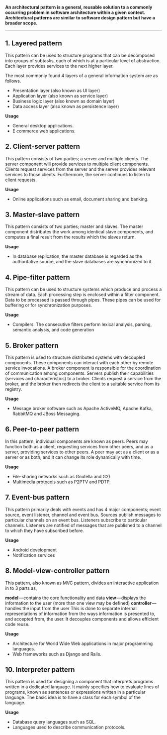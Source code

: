 **An architectural pattern is a general, reusable solution to a commonly occurring problem in software architecture within a given context. Architectural patterns are similar to software design pattern but have a broader scope.**

- - - - 

## 1. Layered pattern ##
This pattern can be used to structure programs that can be decomposed into groups of subtasks, each of which is at a particular level of abstraction. Each layer provides services to the next higher layer.

The most commonly found 4 layers of a general information system are as follows.
- Presentation layer (also known as UI layer)
- Application layer (also known as service layer)
- Business logic layer (also known as domain layer)
- Data access layer (also known as persistence layer)

**Usage**
- General desktop applications.
- E commerce web applications.

## 2. Client-server pattern ##
This pattern consists of two parties; a server and multiple clients. The server component will provide services to multiple client components. Clients request services from the server and the server provides relevant services to those clients. Furthermore, the server continues to listen to client requests.

**Usage**
- Online applications such as email, document sharing and banking.

## 3. Master-slave pattern ##
This pattern consists of two parties; master and slaves. The master component distributes the work among identical slave components, and computes a final result from the results which the slaves return.

**Usage**
- In database replication, the master database is regarded as the authoritative source, and the slave databases are synchronized to it.

## 4. Pipe-filter pattern ##
This pattern can be used to structure systems which produce and process a stream of data. Each processing step is enclosed within a filter component. Data to be processed is passed through pipes. These pipes can be used for buffering or for synchronization purposes.

**Usage**
- Compilers. The consecutive filters perform lexical analysis, parsing, semantic analysis, and code generation

## 5. Broker pattern ##
This pattern is used to structure distributed systems with decoupled components. These components can interact with each other by remote service invocations. A broker component is responsible for the coordination of communication among components.
Servers publish their capabilities (services and characteristics) to a broker. Clients request a service from the broker, and the broker then redirects the client to a suitable service from its registry.

**Usage**
- Message broker software such as Apache ActiveMQ, Apache Kafka, RabbitMQ and JBoss Messaging.

## 6. Peer-to-peer pattern ##
In this pattern, individual components are known as peers. Peers may function both as a client, requesting services from other peers, and as a server, providing services to other peers. A peer may act as a client or as a server or as both, and it can change its role dynamically with time.

**Usage**
- File-sharing networks such as Gnutella and G2)
- Multimedia protocols such as P2PTV and PDTP.

## 7. Event-bus pattern ##
This pattern primarily deals with events and has 4 major components; event source, event listener, channel and event bus. Sources publish messages to particular channels on an event bus. Listeners subscribe to particular channels. Listeners are notified of messages that are published to a channel to which they have subscribed before.

**Usage**
- Android development
- Notification services

## 8. Model-view-controller pattern ##
This pattern, also known as MVC pattern, divides an interactive application in to 3 parts as,

**model** — contains the core functionality and data
**view** — displays the information to the user (more than one view may be defined)
**controller** — handles the input from the user
This is done to separate internal representations of information from the ways information is presented to, and accepted from, the user. It decouples components and allows efficient code reuse.

**Usage**
- Architecture for World Wide Web applications in major programming languages.
- Web frameworks such as Django and Rails.

## 10. Interpreter pattern ##
This pattern is used for designing a component that interprets programs written in a dedicated language. It mainly specifies how to evaluate lines of programs, known as sentences or expressions written in a particular language. The basic idea is to have a class for each symbol of the language.

**Usage**
- Database query languages such as SQL.
- Languages used to describe communication protocols.
